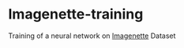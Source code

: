# Imagenette-training
Training of a neural network on [Imagenette](https://github.com/fastai/imagenette) Dataset

```

```
